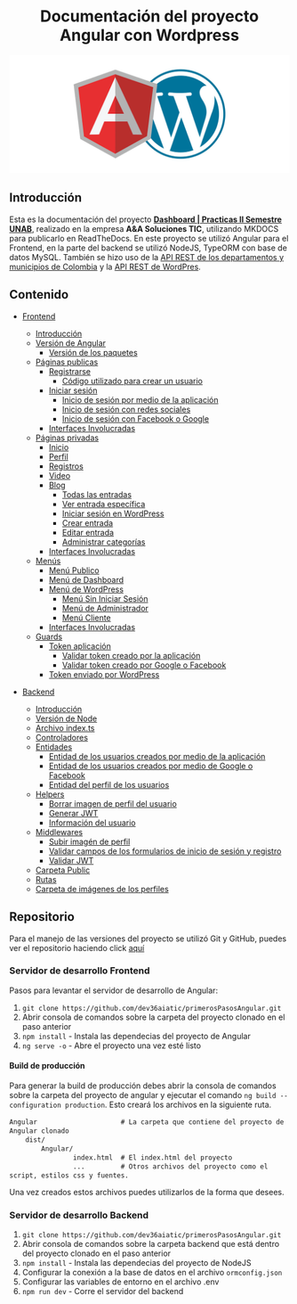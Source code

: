 
<center>

# Documentación del proyecto Angular con Wordpress

![Angular y Wordpress](./img/angular-wordpress.jpg)

</center>

## Introducción

Esta es la documentación del proyecto [**Dashboard | Practicas II Semestre UNAB**](https://dev36-auth.herokuapp.com/), realizado
en la empresa **A&A Soluciones TIC**, utilizando MKDOCS para publicarlo
en ReadTheDocs. En este proyecto se utilizó Angular para el Frontend, en la parte del backend se utilizó NodeJS, TypeORM con base de datos MySQL.  También se hizo uso de la [API REST de los departamentos y municipios de Colombia](frontend#perfil) y la [API REST de WordPres](frontend#blog).

## Contenido

* [Frontend](frontend.md) 
    * [Introducción](frontend#introducción)
    * [Versión de Angular](frontend#version-de-angular)
        * [Versión de los paquetes](frontend#version-de-los-paquetes)
    * [Páginas publicas](frontend#paginas-publicas)
        * [Registrarse](frontend#registrarse)
            * [Código utilizado para crear un usuario](frontend#codigo-utilizado-para-crear-un-usuario)
        * [Iniciar sesión](frontend#iniciar-sesion)
            * [Inicio de sesión por medio de la aplicación](frontend#inicio-de-sesion-por-medio-de-la-aplicacion)
            * [Inicio de sesión con redes sociales](frontend#inicio-de-sesion-con-redes-sociales)
            * [Inicio de sesión con Facebook o Google](frontend#inicio-de-sesion-con-facebook-o-google)
        * [Interfaces Involucradas](frontend#interfaces-involucradas)
    * [Páginas privadas](frontend#paginas-privadas)
        * [Inicio](frontend#inicio)
        * [Perfil](frontend#perfil)
        * [Registros](frontend#registros)
        * [Video](frontend#videos)
        * [Blog](frontend#blog)
            * [Todas las entradas](frontend#todas-las-entradas)
            * [Ver entrada específica](frontend#ver-entrada-especifica)
            * [Iniciar sesión en WordPress](frontend#iniciar-sesion-en-wordpress)
            * [Crear entrada](frontend#crear-entrada)
            * [Editar entrada](frontend#editar-entrada)
            * [Administrar categorías](frontend#administrar-categorias)
        * [Interfaces Involucradas](frontend#interfaces-involucradas)
    * [Menús](frontend#menus)
        * [Menú Publico](frontend#menu-publico)
        * [Menú de Dashboard](frontend#menu-de-dashboard)
        * [Menú de WordPress](frontend#menu-de-wordpress)
            * [Menú Sin Iniciar Sesión](frontend#menu-sin-iniciar-sesion)
            * [Menú de Administrador](frontend#menu-de-administrador)
            * [Menú Cliente](frontend#menu-cliente)
        * [Interfaces Involucradas](frontend#interfaces-involucradas)
    * [Guards](frontend#guards)
        * [Token aplicación](frontend#token-aplicacion)
            * [Validar token creado por la aplicación](frontend#validar-token-creado-por-la-aplicacion)
            * [Validar token creado por Google o Facebook](frontend#validar-token-creado-por-google-o-facebook)
        * [Token enviado por WordPress](frontend#token-enviado-por-wordpress)

* [Backend](backend.md)
    * [Introducción](backend#introduccion)
    * [Versión de Node](backend#version-de-node)
    * [Archivo index.ts](backend#archivo-indexts)
    * [Controladores](backend#controladores)
    * [Entidades](backend#entidades)
        * [Entidad de los usuarios creados por medio de la aplicación](backend#entidad-de-los-usuarios-creados-por-medio-de-la-aplicacion)
        * [Entidad de los usuarios creados por medio de Google o Facebook](backend#entidad-de-los-usuarios-creados-por-medio-de-google-o-facebook)
        * [Entidad del perfil de los usuarios](backend#entidad-del-perfil-de-los-usuarios)
    * [Helpers](backend#helpers)
        * [Borrar imagen de perfil del usuario](backend#borrar-imagen-de-perfil-del-usuario)
        * [Generar JWT](backend#generar-jwt)
        * [Información del usuario](backend#informacion-del-usuario)
    * [Middlewares](backend#middlewares)
        * [Subir imagén de perfil](backend#subir-imagen-de-perfil)
        * [Validar campos de los formularios de inicio de sesión y registro](backend#validar-campos-de-los-formularios-de-inicio-de-sesion-y-registro)
        * [Validar JWT](backend#validar-jwt)
    * [Carpeta Public](backend#carpeta-public)
    * [Rutas](backend#rutas)
    * [Carpeta de imágenes de los perfiles](backend#carpeta-de-imagenes-de-los-perfiles)
    

## Repositorio

Para el manejo de las versiones del proyecto se utilizó Git y GitHub, puedes ver el repositorio haciendo
click [aquí](https://github.com/dev36aiatic/primerosPasosAngular)

### Servidor de desarrollo Frontend

Pasos para levantar el servidor de desarrollo de Angular:

1. `git clone https://github.com/dev36aiatic/primerosPasosAngular.git`
2.  Abrir consola de comandos sobre la carpeta del proyecto clonado en el paso anterior
2. `npm install`  - Instala las dependecias del proyecto de Angular
3. `ng serve -o` - Abre el proyecto una vez esté listo

#### Build de producción
Para generar la build de producción debes abrir la consola de comandos sobre la carpeta del proyecto de angular
y ejecutar el comando `ng build --configuration production`. Esto creará los archivos en la siguiente ruta.

    Angular                     # La carpeta que contiene del proyecto de Angular clonado
        dist/                   
            Angular/
                    index.html  # El index.html del proyecto
                    ...         # Otros archivos del proyecto como el script, estilos css y fuentes.

Una vez creados estos archivos puedes utilizarlos de la forma que desees.


### Servidor de desarrollo Backend

1. `git clone https://github.com/dev36aiatic/primerosPasosAngular.git`
2.  Abrir consola de comandos sobre la carpeta backend que está dentro del proyecto clonado en el paso anterior
3.  `npm install`  - Instala las dependecias del proyecto de NodeJS
4.  Configurar la conexión a la base de datos en el archivo `ormconfig.json`
5.  Configurar las variables de entorno en el archivo .env
5.  `npm run dev` - Corre el servidor del backend

